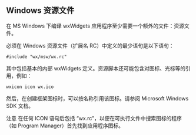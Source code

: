 ## Windows 资源文件
在 MS Windows 下编译 wxWidgets 应用程序至少需要一个额外的文件：资源文件。

必须在 Windows 资源文件（扩展名 RC）中定义的最少语句是以下语句：
```
#include "wx/msw/wx.rc"
```
其中包括基本的内部 wxWidgets 定义。资源脚本还可能包含对图标、光标等的引用，例如：
```
wxicon icon wx.ico
```
然后，在创建框架图标时，可以按名称引用该图标。请参阅 Microsoft Windows SDK 文档。

注意
在任何 ICON 语句后包括 “wx.rc”，以便在可执行文件中搜索图标的程序（如 Program Manager）首先找到应用程序图标。